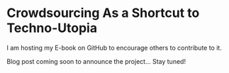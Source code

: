 # Crowdsourcing As a Shortcut to Techno-Utopia

I am hosting my E-book on GitHub to encourage others to contribute to it.

Blog post coming soon to announce the project... Stay tuned!
